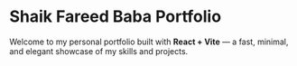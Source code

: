 # Shaik Fareed Baba Portfolio

Welcome to my personal portfolio built with **React + Vite** — a fast, minimal, and elegant showcase of my skills and projects.
